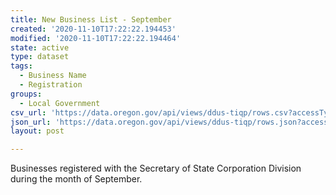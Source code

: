 ```yaml
---
title: New Business List - September
created: '2020-11-10T17:22:22.194453'
modified: '2020-11-10T17:22:22.194464'
state: active
type: dataset
tags:
  - Business Name
  - Registration
groups:
  - Local Government
csv_url: 'https://data.oregon.gov/api/views/ddus-tiqp/rows.csv?accessType=DOWNLOAD'
json_url: 'https://data.oregon.gov/api/views/ddus-tiqp/rows.json?accessType=DOWNLOAD'
layout: post

---
```

Businesses registered with the Secretary of State Corporation Division during the month of September.
